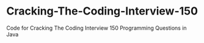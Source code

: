 Cracking-The-Coding-Interview-150
=================================

Code for Cracking The Coding Interview 150 Programming Questions in Java
